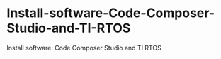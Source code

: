 # Install-software-Code-Composer-Studio-and-TI-RTOS
Install software: Code Composer Studio and TI RTOS
